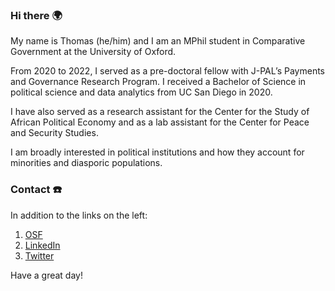 ### Hi there 🌍

My name is Thomas (he/him) and I am an MPhil student in Comparative Government at the University of Oxford.

From 2020 to 2022, I served as a pre-doctoral fellow with J-PAL’s Payments and Governance Research Program. I received a Bachelor of Science in political science and data analytics from UC San Diego in 2020.

I have also served as a research assistant for the Center for the Study of African Political Economy and as a lab assistant for the Center for Peace and Security Studies.

I am broadly interested in political institutions and how they account for minorities and diasporic populations.

### Contact ☎️

In addition to the links on the left: 

1. [OSF](https://osf.io/c9ptf)
2. [LinkedIn](https://www.linkedin.com/in/tjbrailey/)
3. [Twitter](https://twitter.com/tjbrailey)

Have a great day!
